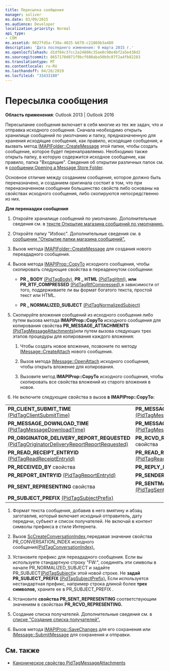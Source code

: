 ```yaml
---
title: Пересылка сообщения
manager: soliver
ms.date: 03/09/2015
ms.audience: Developer
localization_priority: Normal
api_type:
- COM
ms.assetid: 0027fd5a-f30a-4025-b670-c21869b3a480
description: 'Дата последнего изменения: 9 марта 2015 г.'
ms.openlocfilehash: d1df84c37cc2a24806c35ae0c90e4bf2a5e438d2
ms.sourcegitcommit: 8657170d071f9bcf680aba50b9c07f2a4fb82283
ms.translationtype: MT
ms.contentlocale: ru-RU
ms.lasthandoff: 04/28/2019
ms.locfileid: "33433180"
---
```

# <a name="forwarding-a-message"></a>Пересылка сообщения

**Область применения**: Outlook 2013 | Outlook 2016 
  
Пересылание сообщения включает в себя многие из тех же задач, что и отправка исходного сообщения. Сначала необходимо открыть хранилище сообщений по умолчанию и папку, предназначенную для хранения исходящие сообщения, как правило, исходящие сообщения, и вызвать метод [IMAPIFolder::CreateMessage](imapifolder-createmessage.md) этой папки, чтобы создать сообщение, которое будет перенаправляемо. Необходимо также открыть папку, в которую содержится исходное сообщение, как правило, папка "Входящие". Сведения об открытии различных папок см. в [сообщении Opening a Message Store Folder](opening-a-message-store-folder.md).
  
Основное отличие между созданием сообщения, которое должно быть переназначено, и созданием оригинала состоит в том, что при переназначенном сообщении большинство свойств либо основаны на свойствах исходного сообщения, либо скопируются непосредственно из них. 
  
**Для перенаадки сообщения**
  
1. Откройте хранилище сообщений по умолчанию. Дополнительные сведения см. в [тексте Открытие магазина сообщений по умолчанию.](opening-the-default-message-store.md)
    
2. Откройте папку "Избокс". Дополнительные сведения см. в [сообщении "Открытие папки магазина сообщений".](opening-a-message-store-folder.md)
    
3. Вызов метода [IMAPIFolder::CreateMessage](imapifolder-createmessage.md) для создания нового переададного сообщения. 
    
4. Вызов метода [IMAPIProp::CopyTo](imapiprop-copyto.md) исходного сообщения, чтобы скопировать следующие свойства в переадекнутом сообщении: 
    
   - **PR \_ BODY** [(PidTagBody),](pidtagbody-canonical-property.md) **PR \_ HTML** [(PidTagHtml),](pidtaghtml-canonical-property.md) **или PR_RTF_COMPRESSED** [(PidTagRtfCompressed),](pidtagrtfcompressed-canonical-property.md)в зависимости от того, поддерживаете ли вы формат богатого текста, простой текст или HTML.
    
   - **PR \_ NORMALIZED_SUBJECT** [(PidTagNormalizedSubject)](pidtagnormalizedsubject-canonical-property.md) 
    
5. Скопируйте вложения сообщений из исходного сообщения либо путем вызова метода **IMAPIProp::CopyTo** исходного сообщения для копирования свойства **PR_MESSAGE_ATTACHMENTS** [(PidTagMessageAttachments)](pidtagmessageattachments-canonical-property.md)или путем вызова следующих трех этапов процедуры для копирования каждого вложения:
    
   1. Чтобы создать новое вложение, позвоните по методу [IMessage::CreateAttach](imessage-createattach.md) нового сообщения. 
      
   2. Вызов метода [IMessage::OpenAttach](imessage-openattach.md) исходного сообщения, чтобы открыть вложение для копирования. 
      
   3. Вызовите метод **IMAPIProp::CopyTo** исходного сообщения, чтобы скопировать все свойства вложений из старого вложения в новое. 
    
6. Не включите следующие свойства в вызов **в IMAPIProp::CopyTo:** 
    
|||
|:-----|:-----|
|**PR_CLIENT_SUBMIT_TIME** [(PidTagClientSubmitTime)](pidtagclientsubmittime-canonical-property.md)  <br/> |**PR_MESSAGE_DELIVERY_TIME** [(PidTagMessageDeliveryTime)](pidtagmessagedeliverytime-canonical-property.md)  <br/> |
|**PR_MESSAGE_DOWNLOAD_TIME** [(PidTagMessageDownloadTime)](pidtagmessagedownloadtime-canonical-property.md)  <br/> |**PR_MESSAGE_FLAGS** [(PidTagMessageFlags)](pidtagmessageflags-canonical-property.md)  <br/> |
|**PR_ORIGINATOR_DELIVERY_REPORT_REQUESTED** [(PidTagOriginatorDeliveryReportReportRequested)](pidtagoriginatordeliveryreportrequested-canonical-property.md)  <br/> |**PR_RCVD_REPRESENTING** свойства  <br/> |
|**PR_READ_RECEIPT_ENTRYID** [(PidTagReadReceiptEntryId)](pidtagreadreceiptentryid-canonical-property.md)  <br/> |**PR_READ_RECEIPT_REQUESTED** [(PidTagReadReceiptRequested)](pidtagreadreceiptrequested-canonical-property.md)  <br/> |
|**PR_RECEIVED_BY** свойства  <br/> |**PR_REPLY_RECIPIENT** свойства  <br/> |
|**PR_REPORT_ENTRYID** [(PidTagReportEntryId)](pidtagreportentryid-canonical-property.md)  <br/> |**PR_SENDER** свойства  <br/> |
|**PR_SENT_REPRESENTING** свойства  <br/> |**PR_SENTMAIL_ENTRYID** [(PidTagSentMailEntryId)](pidtagsentmailentryid-canonical-property.md)  <br/> |
|**PR_SUBJECT_PREFIX** [(PidTagSubjectPrefix)](pidtagsubjectprefix-canonical-property.md)  <br/> | <br/> |
   
1. Формат текста сообщения, добавив в него вмятину и абзац заготавлив, который включает исходный отправитель, дату передачи, субъект и список получателей. Не включай в контент символы префикса в стиле Интернета.
    
2. Вызов [ScCreateConversationIndex,](sccreateconversationindex.md)передавая значение свойства PR_CONVERSATION_INDEX  исходного сообщения[(PidTagConversationIndex).](pidtagconversationindex-canonical-property.md)
    
3. Установите префикс для переададного сообщения. Если вы используете стандартную строку "FW:", соединять эти символы в начале PR_NORMALIZED_SUBJECT и задайте PR_SUBJECT[(PidTagSubject)](pidtagsubject-canonical-property.md)к этой новой строке.   Не **задай PR_SUBJECT_PREFIX** [(PidTagSubjectPrefix).](pidtagsubjectprefix-canonical-property.md) Если используется нестандартная префикс, например строка длиной более **трех символов,** храните ее в PR_SUBJECT_PREFIX . 
    
4. Установите **свойства PR_SENT_REPRESENTING** соответствующим значениям в свойствах **PR_RCVD_REPRESENTING.** 
    
5. Создание списка получателей. Дополнительные сведения см. в [списке "Создание списка получателей".](creating-a-recipient-list.md)
    
6. Вызов метода [IMAPIProp::SaveChanges](imapiprop-savechanges.md) для его сохранения или [IMessage::SubmitMessage](imessage-submitmessage.md) для сохранения и отправки. 
    
## <a name="see-also"></a>См. также

- [Каноническое свойство PidTagMessageAttachments](pidtagmessageattachments-canonical-property.md)

